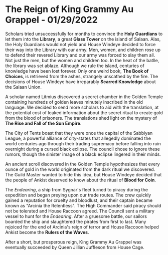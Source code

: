 # The Reign of King Grammy Au Grappel - 01/29/2022

Scholars tried unsuccessfully for months to convince the **Holy Guardians** to let them into the **Library**, a great **Glass Tower** on the island of Salaan. Alas, the Holy Guardians would not yield and House Windeye decided to force their way into the Library with our army. Men, women, and children rose up to defend their revered Library and our army was forced to slay them all. Not just the men, but the women and children too. In the heat of the batlle, the library was set ablaze. Although we rule the island, centuries of knowledge have been lost forever. Only one weird book, **The Book of Choices**, is retrieved from the ashes, strangely unscathed by the fire. The decisions of House Windeye have irreparably **Scarred Knowledge** about the Salaan Union.

A scholar named Litmius discovered a secret chamber in the Golden Temple containing hundreds of golden leaves minutely inscribed in the old language. We decided to send more scholars to aid with the translation, at the potential cost of leaked information about the secret ritual to create gold from the blood of prisoners. The translations shed light on the mystery of **The Rise and Fall of the Sun Empire**.

The City of Tents boast that they were once the capital of the Sabbiyan League, a powerful alliance of city-states that allegedly dominated the world centuries ago through their trading supremacy before falling into ruin overnight during a cursed black eclipse. The council chose to ignore these rumors, though the sinister image of a black eclipse lingered in their minds.

An ancient scroll discovered in the Golden Temple hypothesizes that every ounce of gold in the world originated from the dark ritual we discovered. The Guild Master wanted to hide this idea, but House Windeye decided that the people of Ankist deserved to know about the ritual of **Blood for Coin**.

The _Endearing_, a ship from Sygnar's fleet turned to piracy during the expedition and began preying upon our trade routes. The crew quickly gained a reputation for cruelty and bloodlust, and their captain became known as "Arcinia the Relentless". The High Commander said piracy should not be tolerated and House Raccoon agreed. The Council sent a military vessel to hunt for the _Endearing_. After a gruesome battle, our sailors boarded the ship and slaughtered the pirates from first to last. Many rejoiced for the end of Arcinia's reign of terror and House Raccoon helped Ankist become the **Rulers of the Waves**.

After a short, but prosperous reign, King Grammy Au Grappel was eventually succeeded by Queen Jillian Juffleson from House Cage.
